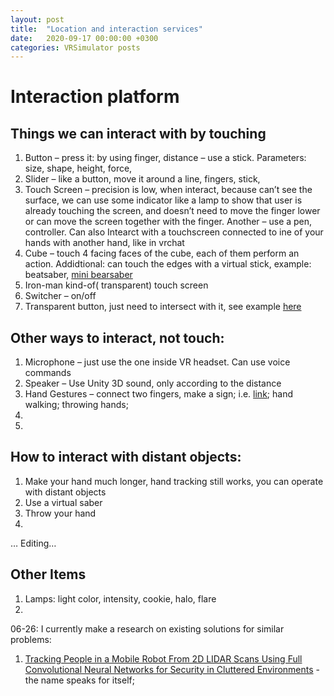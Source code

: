 ```yaml
---
layout: post
title:  "Location and interaction services"
date:   2020-09-17 00:00:00 +0300
categories: VRSimulator posts
---
```

# Interaction platform

## Things we can interact with by touching
1. Button – press it: by using finger, distance – use a stick. Parameters: size, shape, height, force, 
2. Slider – like a button, move it around a line, fingers, stick, 
3. Touch Screen – precision is low, when interact, because can’t see the surface, we can use some indicator like a lamp to show that user is already touching the screen, and doesn’t need to move the finger lower or can move the screen together with the finger. Another – use a pen, controller. Can also Intearct with a touchscreen connected to ine of your hands with another hand, like in vrchat
4. Cube – touch 4 facing faces of the cube, each of them perform an action. Addidtional: can touch the edges with a virtual stick, example: beatsaber, [mini bearsaber](https://vrscout.com/news/mini-beat-saber-oculus-quest-hand-tracking/)
5. Iron-man kind-of( transparent) touch screen
6. Switcher – on/off
7. Transparent button, just need to intersect with it, see example [here](https://medium.com/shopify-vr/expo-towards-rapid-vr-prototyping-15356d53ea71)

## Other ways to interact, not touch:
1. Microphone – just use the one inside VR headset. Can use voice commands
2. Speaker – Use Unity 3D sound, only according to the distance
3. Hand Gestures – connect two fingers, make a sign; i.e. [link](https://www.roadtovr.com/creative-uses-oculus-quest-hand-tracking-daniel-beauchamp/); hand walking; throwing hands; 
4. 
5. 

## How to interact with distant objects:
1. Make your hand much longer, hand tracking still works, you can operate with distant objects
2. Use a virtual saber
3. Throw your hand
4. 
… Editing…

## Other Items
1. Lamps: light color, intensity, cookie, halo, flare
2. 

06-26:
I currently make a research on existing solutions for similar problems:

1. [Tracking People in a Mobile Robot From 2D LIDAR Scans Using Full Convolutional Neural Networks for Security in Cluttered Environments](https://www.frontiersin.org/articles/10.3389/fnbot.2018.00085/full) - the name speaks for itself;




            